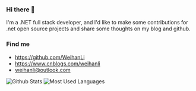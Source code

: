 ### Hi there 👋

I'm a .NET full stack developer, and I'd like to make some contributions for .net open source projects and share some thoughts on my blog and github.

### Find me

- <https://github.com/WeihanLi>
- <https://www.cnblogs.com/weihanli>
- <weihanli@outlook.com>

![Github Stats](https://github-readme-stats.vercel.app/api?username=WeihanLi&show_icons=true&theme=dark&count_private=true)
![Most Used Languages](https://github-readme-stats.vercel.app/api/top-langs/?username=WeihanLi&theme=dark&layout=compact)
